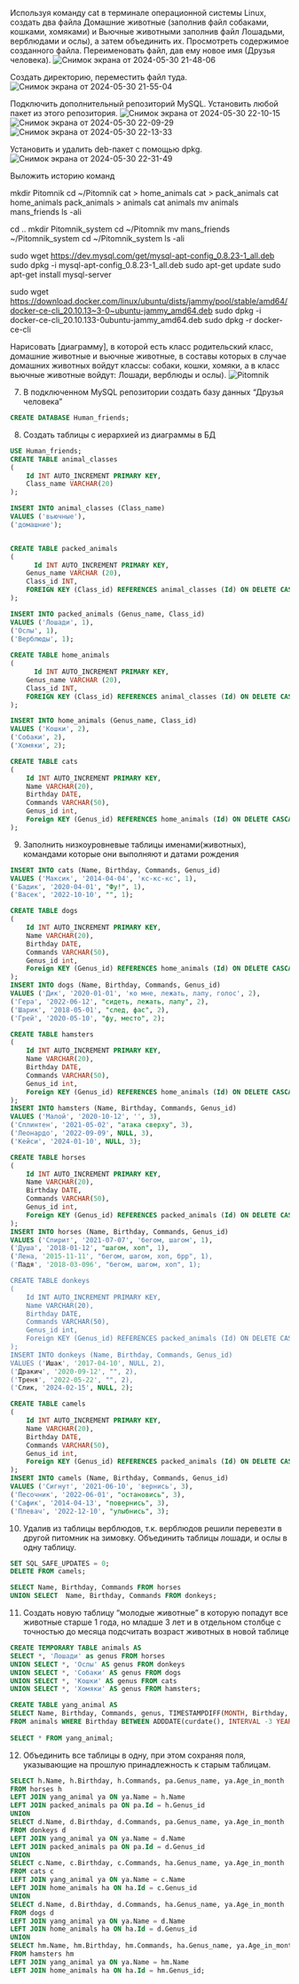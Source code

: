 Используя команду cat в терминале операционной системы Linux, создать
два файла Домашние животные (заполнив файл собаками, кошками,
хомяками) и Вьючные животными заполнив файл Лошадьми, верблюдами и
ослы), а затем объединить их. Просмотреть содержимое созданного файла.
Переименовать файл, дав ему новое имя (Друзья человека).
![Снимок экрана от 2024-05-30 21-48-06](https://github.com/LOLkol733/final_test/assets/149338633/5d12970a-f3b6-4fb7-9fb4-fa3a0b4eb97d)

 Создать директорию, переместить файл туда.
 ![Снимок экрана от 2024-05-30 21-55-04](https://github.com/LOLkol733/final_test/assets/149338633/827daaab-f0af-4af0-96ff-00a8b710924d)

Подключить дополнительный репозиторий MySQL. Установить любой пакет
из этого репозитория.
![Снимок экрана от 2024-05-30 22-10-15](https://github.com/LOLkol733/final_test/assets/149338633/ba08f024-112f-4a52-aec8-b9023043d24c)
![Снимок экрана от 2024-05-30 22-09-29](https://github.com/LOLkol733/final_test/assets/149338633/3b49e124-6971-4d26-bb7f-38427049bf47)
![Снимок экрана от 2024-05-30 22-13-33](https://github.com/LOLkol733/final_test/assets/149338633/fddb8121-7cef-40e3-83d0-91469bdd0cac)

Установить и удалить deb-пакет с помощью dpkg.
![Снимок экрана от 2024-05-30 22-31-49](https://github.com/LOLkol733/final_test/assets/149338633/b0f03b1f-a052-4f01-bcee-d3ff0b820341)

Выложить историю команд

mkdir Pitomnik
cd ~/Pitomnik
cat > home_animals
cat > pack_animals
cat home_animals pack_animals > animals
cat animals
mv animals mans_friends
ls -ali


cd ..
mkdir Pitomnik_system
cd ~/Pitomnik
mv mans_friends ~/Pitomnik_system
cd ~/Pitomnik_system
ls -ali


sudo wget https://dev.mysql.com/get/mysql-apt-config_0.8.23-1_all.deb
sudo dpkg -i mysql-apt-config_0.8.23-1_all.deb
sudo apt-get update
sudo apt-get install mysql-server


sudo wget https://download.docker.com/linux/ubuntu/dists/jammy/pool/stable/amd64/docker-ce-cli_20.10.13~3-0~ubuntu-jammy_amd64.deb
sudo dpkg -i docker-ce-cli_20.10.133-0ubuntu-jammy_amd64.deb
sudo dpkg -r docker-ce-cli

Нарисовать [диаграмму], в которой есть класс родительский класс, домашние
животные и вьючные животные, в составы которых в случае домашних
животных войдут классы: собаки, кошки, хомяки, а в класс вьючные животные
войдут: Лошади, верблюды и ослы).
![Pitomnik](https://github.com/LOLkol733/final_test/assets/149338633/05772684-b718-4b13-a216-561727e12bd4)

7. В подключенном MySQL репозитории создать базу данных “Друзья
человека”
```sql
CREATE DATABASE Human_friends;
```

8. Создать таблицы с иерархией из диаграммы в БД
```sql
USE Human_friends;
CREATE TABLE animal_classes
(
	Id INT AUTO_INCREMENT PRIMARY KEY, 
	Class_name VARCHAR(20)
);

INSERT INTO animal_classes (Class_name)
VALUES ('вьючные'),
('домашние');  


CREATE TABLE packed_animals
(
	  Id INT AUTO_INCREMENT PRIMARY KEY,
    Genus_name VARCHAR (20),
    Class_id INT,
    FOREIGN KEY (Class_id) REFERENCES animal_classes (Id) ON DELETE CASCADE ON UPDATE CASCADE
);

INSERT INTO packed_animals (Genus_name, Class_id)
VALUES ('Лошади', 1),
('Ослы', 1),  
('Верблюды', 1); 
    
CREATE TABLE home_animals
(
	  Id INT AUTO_INCREMENT PRIMARY KEY,
    Genus_name VARCHAR (20),
    Class_id INT,
    FOREIGN KEY (Class_id) REFERENCES animal_classes (Id) ON DELETE CASCADE ON UPDATE CASCADE
);

INSERT INTO home_animals (Genus_name, Class_id)
VALUES ('Кошки', 2),
('Собаки', 2),  
('Хомяки', 2); 

CREATE TABLE cats 
(       
    Id INT AUTO_INCREMENT PRIMARY KEY, 
    Name VARCHAR(20), 
    Birthday DATE,
    Commands VARCHAR(50),
    Genus_id int,
    Foreign KEY (Genus_id) REFERENCES home_animals (Id) ON DELETE CASCADE ON UPDATE CASCADE
);
```
9. Заполнить низкоуровневые таблицы именами(животных), командами
которые они выполняют и датами рождения
```sql
INSERT INTO cats (Name, Birthday, Commands, Genus_id)
VALUES ('Максик', '2014-04-04', 'кс-кс-кс', 1),
('Бадик', '2020-04-01', "Фу!", 1),  
('Васек', '2022-10-10', "", 1); 

CREATE TABLE dogs 
(       
    Id INT AUTO_INCREMENT PRIMARY KEY, 
    Name VARCHAR(20), 
    Birthday DATE,
    Commands VARCHAR(50),
    Genus_id int,
    Foreign KEY (Genus_id) REFERENCES home_animals (Id) ON DELETE CASCADE ON UPDATE CASCADE
);
INSERT INTO dogs (Name, Birthday, Commands, Genus_id)
VALUES ('Дик', '2020-01-01', 'ко мне, лежать, лапу, голос', 2),
('Гера', '2022-06-12', "сидеть, лежать, лапу", 2),  
('Шарик', '2018-05-01', "след, фас", 2), 
('Грей', '2020-05-10', "фу, место", 2);

CREATE TABLE hamsters 
(       
    Id INT AUTO_INCREMENT PRIMARY KEY, 
    Name VARCHAR(20), 
    Birthday DATE,
    Commands VARCHAR(50),
    Genus_id int,
    Foreign KEY (Genus_id) REFERENCES home_animals (Id) ON DELETE CASCADE ON UPDATE CASCADE
);
INSERT INTO hamsters (Name, Birthday, Commands, Genus_id)
VALUES ('Малой', '2020-10-12', '', 3),
('Сплинтен', '2021-05-02', "атака сверху", 3),  
('Леонардо', '2022-09-09', NULL, 3), 
('Кейси', '2024-01-10', NULL, 3);

CREATE TABLE horses 
(       
    Id INT AUTO_INCREMENT PRIMARY KEY, 
    Name VARCHAR(20), 
    Birthday DATE,
    Commands VARCHAR(50),
    Genus_id int,
    Foreign KEY (Genus_id) REFERENCES packed_animals (Id) ON DELETE CASCADE ON UPDATE CASCADE
);
INSERT INTO horses (Name, Birthday, Commands, Genus_id)
VALUES ('Спирит', '2021-07-07', 'бегом, шагом', 1),
('Душа', '2018-01-12', "шагом, хоп", 1),  
('Лена, '2015-11-11', "бегом, шагом, хоп, брр", 1), 
('Падя', '2018-03-096', "бегом, шагом, хоп", 1);

CREATE TABLE donkeys 
(       
    Id INT AUTO_INCREMENT PRIMARY KEY, 
    Name VARCHAR(20), 
    Birthday DATE,
    Commands VARCHAR(50),
    Genus_id int,
    Foreign KEY (Genus_id) REFERENCES packed_animals (Id) ON DELETE CASCADE ON UPDATE CASCADE
);
INSERT INTO donkeys (Name, Birthday, Commands, Genus_id)
VALUES ('Ишак', '2017-04-10', NULL, 2),
('Дракич', '2020-09-12', "", 2),  
('Треня', '2022-05-22', "", 2), 
('Слик, '2024-02-15', NULL, 2);

CREATE TABLE camels 
(       
    Id INT AUTO_INCREMENT PRIMARY KEY, 
    Name VARCHAR(20), 
    Birthday DATE,
    Commands VARCHAR(50),
    Genus_id int,
    Foreign KEY (Genus_id) REFERENCES packed_animals (Id) ON DELETE CASCADE ON UPDATE CASCADE
);
INSERT INTO camels (Name, Birthday, Commands, Genus_id)
VALUES ('Сигнут', '2021-06-10', 'вернись', 3),
('Песочник', '2022-06-01', "остановись", 3),  
('Сафик', '2014-04-13', "повернись", 3), 
('Плевач', '2022-12-10', "улыбнись", 3);
```

10. Удалив из таблицы верблюдов, т.к. верблюдов решили перевезти в другой
питомник на зимовку. Объединить таблицы лошади, и ослы в одну таблицу.
```sql
SET SQL_SAFE_UPDATES = 0;
DELETE FROM camels;

SELECT Name, Birthday, Commands FROM horses
UNION SELECT  Name, Birthday, Commands FROM donkeys;
```

11. Создать новую таблицу “молодые животные” в которую попадут все
животные старше 1 года, но младше 3 лет и в отдельном столбце с точностью
до месяца подсчитать возраст животных в новой таблице
```sql
CREATE TEMPORARY TABLE animals AS 
SELECT *, 'Лошади' as genus FROM horses
UNION SELECT *, 'Ослы' AS genus FROM donkeys
UNION SELECT *, 'Собаки' AS genus FROM dogs
UNION SELECT *, 'Кошки' AS genus FROM cats
UNION SELECT *, 'Хомяки' AS genus FROM hamsters;

CREATE TABLE yang_animal AS
SELECT Name, Birthday, Commands, genus, TIMESTAMPDIFF(MONTH, Birthday, CURDATE()) AS Age_in_month
FROM animals WHERE Birthday BETWEEN ADDDATE(curdate(), INTERVAL -3 YEAR) AND ADDDATE(CURDATE(), INTERVAL -1 YEAR);
 
SELECT * FROM yang_animal;
```
12. Объединить все таблицы в одну, при этом сохраняя поля, указывающие на
прошлую принадлежность к старым таблицам.
```sql
SELECT h.Name, h.Birthday, h.Commands, pa.Genus_name, ya.Age_in_month 
FROM horses h
LEFT JOIN yang_animal ya ON ya.Name = h.Name
LEFT JOIN packed_animals pa ON pa.Id = h.Genus_id
UNION 
SELECT d.Name, d.Birthday, d.Commands, pa.Genus_name, ya.Age_in_month 
FROM donkeys d 
LEFT JOIN yang_animal ya ON ya.Name = d.Name
LEFT JOIN packed_animals pa ON pa.Id = d.Genus_id
UNION
SELECT c.Name, c.Birthday, c.Commands, ha.Genus_name, ya.Age_in_month 
FROM cats c
LEFT JOIN yang_animal ya ON ya.Name = c.Name
LEFT JOIN home_animals ha ON ha.Id = c.Genus_id
UNION
SELECT d.Name, d.Birthday, d.Commands, ha.Genus_name, ya.Age_in_month 
FROM dogs d
LEFT JOIN yang_animal ya ON ya.Name = d.Name
LEFT JOIN home_animals ha ON ha.Id = d.Genus_id
UNION
SELECT hm.Name, hm.Birthday, hm.Commands, ha.Genus_name, ya.Age_in_month 
FROM hamsters hm
LEFT JOIN yang_animal ya ON ya.Name = hm.Name
LEFT JOIN home_animals ha ON ha.Id = hm.Genus_id;
```



